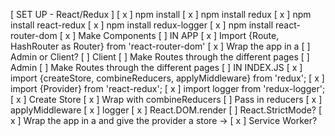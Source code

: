 [ SET UP - React/Redux ]
    [ x ] npm install
    [ x ] npm install redux 
    [ x ] npm install react-redux
    [ x ] npm install redux-logger
    [ x ] npm install react-router-dom
    [ x ] Make Components
    <!-- [  ] Material UI ?
        [  ] npm install @material-ui/core
        [  ] npm install @material-ui/icons
        [   ] npm install @fontsource/roboto
            [  ] import '@fontsource/roboto';
    [  ] Bootstrap ?
        [  ] npm install react-bootstrap bootstrap@4.6.0 -->
    [ ] IN APP
        [ x ] Import {Route, HashRouter as Router} from 'react-router-dom'
        [ x ] Wrap the app in a <Router>
        [ ] Admin or Client?
            [ ] Client
                [ ] Make Routes through the different pages
            [ ] Admin
                [ ] Make Routes through the different pages
    [ ] IN INDEX.JS 
        [ x ] import {createStore, combineReducers, applyMiddleware} from 'redux';
        [ x ] import {Provider} from 'react-redux';
        [ x ] import logger from 'redux-logger';
        [ x ] Create Store
            [ x ] Wrap with combineReducers
                [ ] Pass in reducers
            [ x ] applyMiddleware
                [ x ] logger
        [ x ] React.DOM.render
            [  ] React.StrictMode?
            [ x ] Wrap the app in a <Provider> and give the provider a store -> <Provider store={store}>
            [ x ] Service Worker?